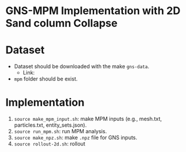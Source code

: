 # GNS-MPM Implementation with 2D Sand column Collapse

# Dataset
* Dataset should be downloaded with the make `gns-data`.
	* Link:
* `mpm` folder should be exist.

# Implementation
1. `source make_mpm_input.sh`: make MPM inputs (e.g., mesh.txt, particles.txt, entity_sets.json).
2. `source run_mpm.sh`: run MPM analysis.
3. `source make_npz.sh`: make `.npz` file for GNS inputs.
4. `source rollout-2d.sh`: rollout
